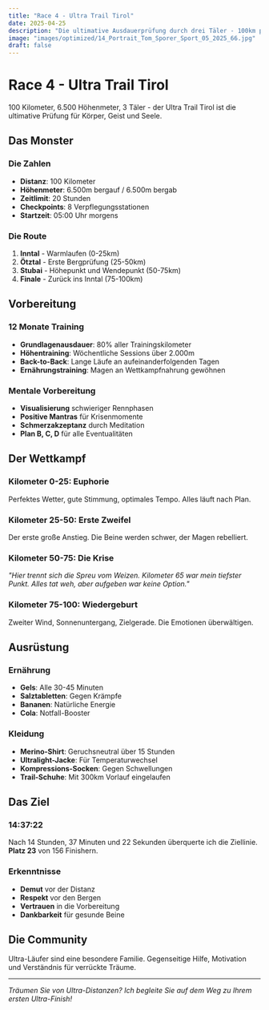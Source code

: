 ```yaml
---
title: "Race 4 - Ultra Trail Tirol"
date: 2025-04-25
description: "Die ultimative Ausdauerprüfung durch drei Täler - 100km pure Leidenschaft"
image: "images/optimized/14_Portrait_Tom_Sporer_Sport_05_2025_66.jpg"
draft: false
---
```


# Race 4 - Ultra Trail Tirol

100 Kilometer, 6.500 Höhenmeter, 3 Täler - der Ultra Trail Tirol ist die ultimative Prüfung für Körper, Geist und Seele.

## Das Monster

### Die Zahlen
- **Distanz**: 100 Kilometer
- **Höhenmeter**: 6.500m bergauf / 6.500m bergab
- **Zeitlimit**: 20 Stunden
- **Checkpoints**: 8 Verpflegungsstationen
- **Startzeit**: 05:00 Uhr morgens

### Die Route
1. **Inntal** - Warmlaufen (0-25km)
2. **Ötztal** - Erste Bergprüfung (25-50km)
3. **Stubai** - Höhepunkt und Wendepunkt (50-75km)
4. **Finale** - Zurück ins Inntal (75-100km)

## Vorbereitung

### 12 Monate Training
- **Grundlagenausdauer**: 80% aller Trainingskilometer
- **Höhentraining**: Wöchentliche Sessions über 2.000m
- **Back-to-Back**: Lange Läufe an aufeinanderfolgenden Tagen
- **Ernährungstraining**: Magen an Wettkampfnahrung gewöhnen

### Mentale Vorbereitung
- **Visualisierung** schwieriger Rennphasen
- **Positive Mantras** für Krisenmomente
- **Schmerzakzeptanz** durch Meditation
- **Plan B, C, D** für alle Eventualitäten

## Der Wettkampf

### Kilometer 0-25: Euphorie
Perfektes Wetter, gute Stimmung, optimales Tempo. Alles läuft nach Plan.

### Kilometer 25-50: Erste Zweifel
Der erste große Anstieg. Die Beine werden schwer, der Magen rebelliert.

### Kilometer 50-75: Die Krise
*"Hier trennt sich die Spreu vom Weizen. Kilometer 65 war mein tiefster Punkt. Alles tat weh, aber aufgeben war keine Option."*

### Kilometer 75-100: Wiedergeburt
Zweiter Wind, Sonnenuntergang, Zielgerade. Die Emotionen überwältigen.

## Ausrüstung

### Ernährung
- **Gels**: Alle 30-45 Minuten
- **Salztabletten**: Gegen Krämpfe
- **Bananen**: Natürliche Energie
- **Cola**: Notfall-Booster

### Kleidung
- **Merino-Shirt**: Geruchsneutral über 15 Stunden
- **Ultralight-Jacke**: Für Temperaturwechsel
- **Kompressions-Socken**: Gegen Schwellungen
- **Trail-Schuhe**: Mit 300km Vorlauf eingelaufen

## Das Ziel

### 14:37:22
Nach 14 Stunden, 37 Minuten und 22 Sekunden überquerte ich die Ziellinie. **Platz 23** von 156 Finishern.

### Erkenntnisse
- **Demut** vor der Distanz
- **Respekt** vor den Bergen
- **Vertrauen** in die Vorbereitung
- **Dankbarkeit** für gesunde Beine

## Die Community

Ultra-Läufer sind eine besondere Familie. Gegenseitige Hilfe, Motivation und Verständnis für verrückte Träume.

---

*Träumen Sie von Ultra-Distanzen? Ich begleite Sie auf dem Weg zu Ihrem ersten Ultra-Finish!*
